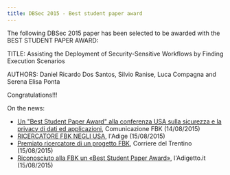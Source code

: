 ```yaml
---
title: DBSec 2015 - Best student paper award
---
```


The following DBSec 2015 paper has been selected to be awarded with the BEST STUDENT PAPER AWARD:
 
TITLE: Assisting the Deployment of Security-Sensitive Workflows by Finding Execution Scenarios

AUTHORS: Daniel Ricardo Dos Santos, Silvio Ranise, Luca Compagna and Serena Elisa Ponta
 
Congratulations!!!
 
On the news:
- [Un "Best Student Paper Award" alla conferenza USA sulla sicurezza e la privacy di dati ed applicazioni](https://www.fbk.eu/it/news/un-best-student-paper-award-alla-conferenza-usa-sulla-sicurezza-e-la-privacy-di-dati-ed), Comunicazione FBK (14/08/2015)
- [RICERCATORE FBK NEGLI USA](http://www.secentis.eu/sites/www.secentis.eu/files/15.08.2015_l%27Adige.PDF), l'Adige (15/08/2015)
- [Premiato ricercatore di un progetto FBK](http://www.secentis.eu/sites/www.secentis.eu/files/15.08.2015_Corriere_del_Trentino.PDF), Corriere del Trentino (15/08/2015)
- [Riconosciuto alla FBK un «Best Student Paper Award»](http://www.ladigetto.it/permalink/46406.html), l'Adigetto.it (15/08/2015)

